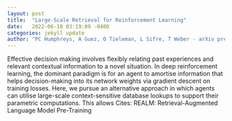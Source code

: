 ```yaml
---
layout: post
title:  "Large-Scale Retrieval for Reinforcement Learning"
date:   2022-06-18 03:19:09 -0400
categories: jekyll update
author: "PC Humphreys, A Guez, O Tieleman, L Sifre, T Weber - arXiv preprint arXiv , 2022"
---
```

Effective decision making involves flexibly relating past experiences and relevant contextual information to a novel situation. In deep reinforcement learning, the dominant paradigm is for an agent to amortise information that helps decision-making into its network weights via gradient descent on training losses. Here, we pursue an alternative approach in which agents can utilise large-scale context-sensitive database lookups to support their parametric computations. This allows 
Cites: REALM: Retrieval-Augmented Language Model Pre-Training